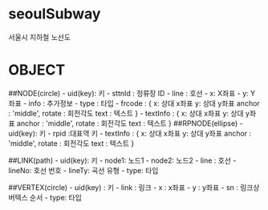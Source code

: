 # seoulSubway
서울시 지하철 노선도

# OBJECT
##NODE(circle)
	- uid(key):  키
	- sttnId : 정류장 ID
	- line : 호선
	- x: X좌표
	- y: Y좌표
	- info : 추가정보
	- type : 타입
	- frcode : {
		x: 상대 x좌표
		y: 상대 y좌표
		anchor : 'middle',
		rotate : 회전각도
		text : 텍스트 
	}
	- textInfo : {
		x: 상대 x좌표
		y: 상대 y좌표
		anchor : 'middle',
		rotate : 회전각도
		text : 텍스트 
	}
##RPNODE(ellipse)
	- uid(key):  키
	- rpid :대표역 키
	- textInfo : {
		x: 상대 x좌표
		y: 상대 y좌표
		anchor : 'middle',
		rotate : 회전각도
		text : 텍스트 
	}	

##LINK(path)
	- uid(key): 키
	- node1: 노드1
	- node2: 노드2
	- line : 호선
	- lineNo: 호선 번호
  	- lineTy: 곡선 유형
	- type: 타입

##VERTEX(circle)
	- uid(key) : 키
	- link : 링크
	- x : x좌표
	- y : y좌표
	- sn : 링크상 버텍스 순서
	- type: 타입

